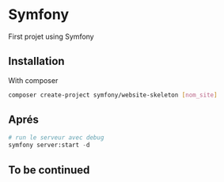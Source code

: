 # Symfony

First projet using Symfony

## Installation

With composer

```bash
composer create-project symfony/website-skeleton [nom_site]
```

## Aprés 

```python
# run le serveur avec debug
symfony server:start -d
```

## To be continued

